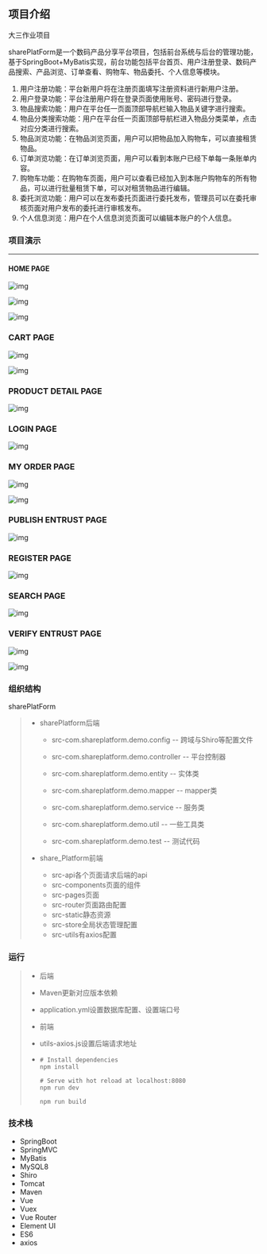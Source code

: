## 项目介绍

大三作业项目

sharePlatForm是一个数码产品分享平台项目，包括前台系统与后台的管理功能，基于SpringBoot+MyBatis实现，前台功能包括平台首页、用户注册登录、数码产品搜索、产品浏览、订单查看、购物车、物品委托、个人信息等模块。

1. 用户注册功能：平台新用户将在注册页面填写注册资料进行新用户注册。
2. 用户登录功能：平台注册用户将在登录页面使用账号、密码进行登录。
3. 物品搜索功能：用户在平台任一页面顶部导航栏输入物品关键字进行搜索。
4. 物品分类搜索功能：用户在平台任一页面顶部导航栏进入物品分类菜单，点击对应分类进行搜索。
5. 物品浏览功能：在物品浏览页面，用户可以把物品加入购物车，可以直接租赁物品。
6. 订单浏览功能：在订单浏览页面，用户可以看到本账户已经下单每一条账单内容。
7. 购物车功能：在购物车页面，用户可以查看已经加入到本账户购物车的所有物品，可以进行批量租赁下单，可以对租赁物品进行编辑。
8. 委托浏览功能：用户可以在发布委托页面进行委托发布，管理员可以在委托审核页面对用户发布的委托进行审核发布。
9. 个人信息浏览：用户在个人信息浏览页面可以编辑本账户的个人信息。





### 项目演示

---

#### HOME PAGE


![img](img/wpsObtaY2.png)

![img](img/wpsSlZXuH.png)

![img](img/wpsjpVslI.png)

### CART PAGE

![img](img/wpsNA28Cx.png)

![img](img/wpsWnCWGz.png)


### PRODUCT DETAIL PAGE

![img](img/wpsld1iKy.png)


### LOGIN PAGE

![img](img/wpsYwChds.png)


### MY ORDER PAGE

![img](img/wpsseaZt0.png)

![img](img/wps4apNve.png)



### PUBLISH ENTRUST PAGE

![img](img/wpslg3gHI.png)



### REGISTER PAGE

![img](img/wpsfYofYh.png)


### SEARCH PAGE

![img](img/wpsoPuzCk.png)



### VERIFY ENTRUST PAGE

![img](img/wpsSPjrtN.png)

![img](img/wpspJihen.png)



### 组织结构

sharePlatForm

> - sharePlatform后端
>
>   - src-com.shareplatform.demo.config -- 跨域与Shiro等配置文件
>
>   - src-com.shareplatform.demo.controller -- 平台控制器
>
>   - src-com.shareplatform.demo.entity -- 实体类
>
>   - src-com.shareplatform.demo.mapper -- mapper类
>
>   - src-com.shareplatform.demo.service -- 服务类
>
>   - src-com.shareplatform.demo.util -- 一些工具类
>
>   - src-com.shareplatform.demo.test -- 测试代码
>
> - share_Platform前端
>
>   - src-api各个页面请求后端的api
>   - src-components页面的组件
>   - src-pages页面
>   - src-router页面路由配置
>   - src-static静态资源
>   - src-store全局状态管理配置
>   - src-utils有axios配置



### 运行

>- 后端
>
>  - Maven更新对应版本依赖
>  - application.yml设置数据库配置、设置端口号
>
>- 前端
>
>  - utils-axios.js设置后端请求地址
>
>  - ```
>    # Install dependencies
>    npm install
>    
>    # Serve with hot reload at localhost:8080
>    npm run dev
>    
>    npm run build
>    ```



### 技术栈

- SpringBoot
- SpringMVC
- MyBatis
- MySQL8
- Shiro
- Tomcat
- Maven
- Vue
- Vuex
- Vue Router
- Element UI
- ES6
- axios
